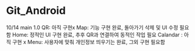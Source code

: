 # Git_Android

10/14 main 1.0
QR: 아직 구현x
Map: 기능 구현 완료, 돌아가기 삭제 및 UI 수정 필요함
Home: 정적인 UI 구현 완료, 추후 QR과 연결하여 동적인 작업 필요
Calandar : 아직 구현 x
Menu: 사용자에 맞춰 개인정보 띄우기는 완료, 그외 구현 필요함
